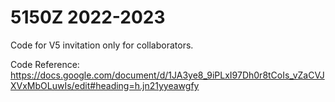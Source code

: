 # 5150Z 2022-2023
Code for V5 invitation only for collaborators.


Code Reference: https://docs.google.com/document/d/1JA3ye8_9iPLxI97Dh0r8tCoIs_vZaCVJXVxMbOLuwIs/edit#heading=h.jn21yyeawgfy
